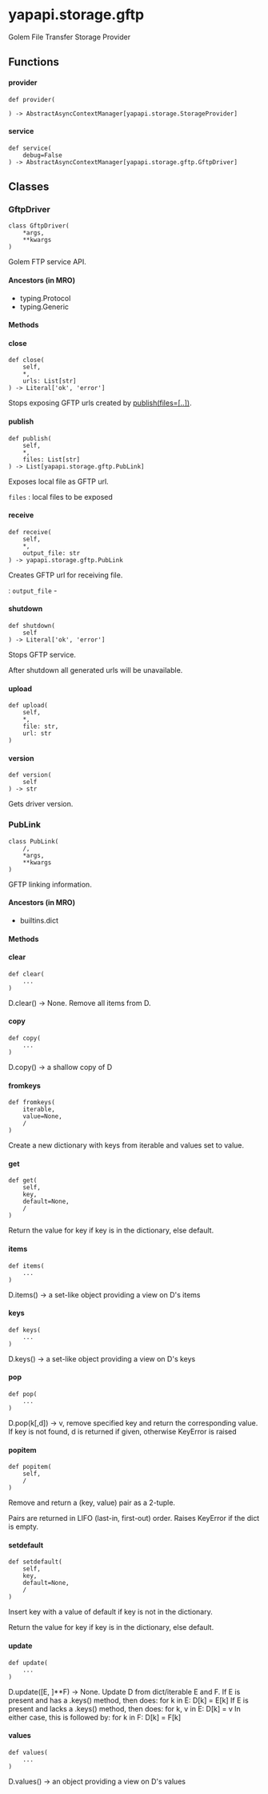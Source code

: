 # yapapi.storage.gftp

Golem File Transfer Storage Provider

## Functions

#### provider

```text
def provider(

) -> AbstractAsyncContextManager[yapapi.storage.StorageProvider]
```

#### service

```text
def service(
    debug=False
) -> AbstractAsyncContextManager[yapapi.storage.gftp.GftpDriver]
```

## Classes

### GftpDriver

```text
class GftpDriver(
    *args,
    **kwargs
)
```

Golem FTP service API.

#### Ancestors \(in MRO\)

* typing.Protocol
* typing.Generic

#### Methods

#### close

```text
def close(
    self,
    *,
    urls: List[str]
) -> Literal['ok', 'error']
```

Stops exposing GFTP urls created by [publish\(files=\[..\]\)](gftp.md#publish).

#### publish

```text
def publish(
    self,
    *,
    files: List[str]
) -> List[yapapi.storage.gftp.PubLink]
```

Exposes local file as GFTP url.

`files` : local files to be exposed

#### receive

```text
def receive(
    self,
    *,
    output_file: str
) -> yapapi.storage.gftp.PubLink
```

Creates GFTP url for receiving file.

: `output_file` -

#### shutdown

```text
def shutdown(
    self
) -> Literal['ok', 'error']
```

Stops GFTP service.

After shutdown all generated urls will be unavailable.

#### upload

```text
def upload(
    self,
    *,
    file: str,
    url: str
)
```

#### version

```text
def version(
    self
) -> str
```

Gets driver version.

### PubLink

```text
class PubLink(
    /,
    *args,
    **kwargs
)
```

GFTP linking information.

#### Ancestors \(in MRO\)

* builtins.dict

#### Methods

#### clear

```text
def clear(
    ...
)
```

D.clear\(\) -&gt; None. Remove all items from D.

#### copy

```text
def copy(
    ...
)
```

D.copy\(\) -&gt; a shallow copy of D

#### fromkeys

```text
def fromkeys(
    iterable,
    value=None,
    /
)
```

Create a new dictionary with keys from iterable and values set to value.

#### get

```text
def get(
    self,
    key,
    default=None,
    /
)
```

Return the value for key if key is in the dictionary, else default.

#### items

```text
def items(
    ...
)
```

D.items\(\) -&gt; a set-like object providing a view on D's items

#### keys

```text
def keys(
    ...
)
```

D.keys\(\) -&gt; a set-like object providing a view on D's keys

#### pop

```text
def pop(
    ...
)
```

D.pop\(k\[,d\]\) -&gt; v, remove specified key and return the corresponding value. If key is not found, d is returned if given, otherwise KeyError is raised

#### popitem

```text
def popitem(
    self,
    /
)
```

Remove and return a \(key, value\) pair as a 2-tuple.

Pairs are returned in LIFO \(last-in, first-out\) order. Raises KeyError if the dict is empty.

#### setdefault

```text
def setdefault(
    self,
    key,
    default=None,
    /
)
```

Insert key with a value of default if key is not in the dictionary.

Return the value for key if key is in the dictionary, else default.

#### update

```text
def update(
    ...
)
```

D.update\(\[E, \]\*\*F\) -&gt; None. Update D from dict/iterable E and F. If E is present and has a .keys\(\) method, then does: for k in E: D\[k\] = E\[k\] If E is present and lacks a .keys\(\) method, then does: for k, v in E: D\[k\] = v In either case, this is followed by: for k in F: D\[k\] = F\[k\]

#### values

```text
def values(
    ...
)
```

D.values\(\) -&gt; an object providing a view on D's values

